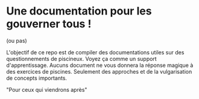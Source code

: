 # Une documentation pour les gouverner tous !
(ou pas)

L'objectif de ce repo est de compiler des documentations utiles sur des questionnements de piscineux.
Voyez ça comme un support d'apprentissage. Aucuns document ne vous donnera la réponse magique à des exercices de piscines. Seulement des approches et de la vulgarisation de concepts importants.

"Pour ceux qui viendrons après"
